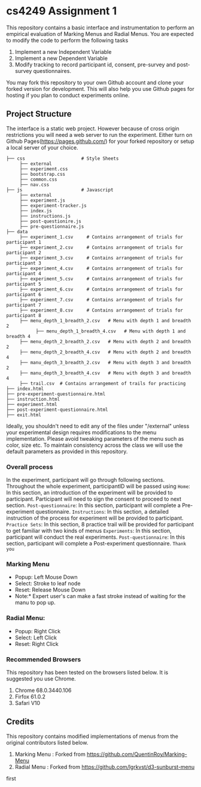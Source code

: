 # cs4249 Assignment 1
This repository contains a basic interface and instrumentation to perform an empirical evaluation of Marking Menus and Radial Menus. You are expected to modify the code to perform the following tasks
1. Implement a new Independent Variable
2. Implement a new Dependent Variable
3. Modify tracking to record participant id, consent, pre-survey and post-survey questionnaires.

 You may fork this repository to your own Github account and clone your forked version for development. This will also help you use Github pages for hosting if you plan to conduct experiments online.
 
 ## Project Structure
 The interface is a static web project. However because of cross origin restrictions you will need a web server to run the experiment. Either turn on Github Pages(https://pages.github.com/) for your forked repository or setup a local server of your choice.
 
    ├── css                     # Style Sheets
         ├── external           
         ├── experiment.css  
         ├── bootstrap.css  
         ├── common.css  
         ├── nav.css    
    ├── js                      # Javascript
         ├── external          
         ├── experiment.js    
         ├── experiment-tracker.js
         ├── index.js
         ├── instructions.js
         ├── post-questionire.js
         ├── pre-questionnaire.js
    ├── data           
         ├── experiment_1.csv     # Contains arrangement of trials for participant 1
         ├── experiment_2.csv     # Contains arrangement of trials for participant 2
         ├── experiment_3.csv     # Contains arrangement of trials for participant 3
         ├── experiment_4.csv     # Contains arrangement of trials for participant 4
         ├── experiment_5.csv     # Contains arrangement of trials for participant 5
         ├── experiment_6.csv     # Contains arrangement of trials for participant 6
         ├── experiment_7.csv     # Contains arrangement of trials for participant 7
         ├── experiment_8.csv     # Contains arrangement of trials for participant 8
         ├── menu_depth_1_breadth_2.csv   # Menu with depth 1 and breadth 2
		       ├── menu_depth_1_breadth_4.csv   # Menu with depth 1 and breadth 4
         ├── menu_depth_2_breadth_2.csv   # Menu with depth 2 and breadth 2
         ├── menu_depth_2_breadth_4.csv   # Menu with depth 2 and breadth 4
         ├── manu_depth_3_breadth_2.csv   # Menu with depth 3 and breadth 2
         ├── manu_depth_3_breadth_4.csv   # Menu with depth 3 and breadth 4
         ├── trail.csv  # Contains arrangement of trails for practicing
    ├── index.html  
    ├── pre-experiment-questionnaire.html  
    ├── instruction.html  
    ├── experiment.html  
    ├── post-experiment-questionnaire.html  
    ├── exit.html  

Ideally, you shouldn't need to edit any of the files under "/external" unless your experimental design requires modifications to the menu implementation. Please avoid tweaking parameters of the menu such as color, size etc. To maintain consistency across the class we will use the default parameters as provided in this repository.

### Overall process
In the experiment, participant will go through following sections.
Throughout the whole experiment, participantID will be passed using 
`Home`: In this section, an introduction of the experiment will be provided to participant. Participant will need to sign the consent to proceed to next section.
`Post-questionnaire`: In this section, participant will complete a Pre-experiment questionnaire.
`Instructions`: In this section, a detailed instruction of the process for experiment will be provided to participant.
`Practice Sets`: In this section, 8 practice trail will be provided for participant to get familiar with two kinds of menus
`Experiments`: In this section, participant will conduct the real experiments.
`Post-questionnaire`: In this section, participant will complete a Post-experiment questionnaire.
`Thank you`


### Marking Menu 
- Popup: Left Mouse Down
- Select: Stroke to leaf node
- Reset: Release Mouse Down
- Note:* Expert user's can make a fast stroke instead of waiting for the manu to pop up.
### Radial Menu:
- Popup: Right Click
- Select: Left Click
- Reset: Right Click
   
### Recommended Browsers
This repository has been tested on the browsers listed below. It is suggested you use Chrome.
1. Chrome 68.0.3440.106
2. Firfox 61.0.2
3. Safari V10

 ## Credits
This repository contains modified implementations of menus from the original contributors listed below.
1. Marking Menu : Forked from https://github.com/QuentinRoy/Marking-Menu
2. Radial Menu : Forked from https://github.com/lgrkvst/d3-sunburst-menu

first
